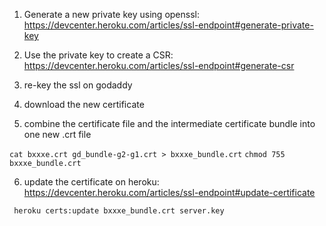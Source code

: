 1. Generate a new private key using openssl: https://devcenter.heroku.com/articles/ssl-endpoint#generate-private-key

2. Use the private key to create a CSR: https://devcenter.heroku.com/articles/ssl-endpoint#generate-csr

3. re-key the ssl on godaddy

4. download the new certificate

5. combine the certificate file and the intermediate certificate bundle into one new .crt file

`cat bxxxe.crt gd_bundle-g2-g1.crt > bxxxe_bundle.crt`
`chmod 755 bxxxe_bundle.crt`

6. update the certificate on heroku:
https://devcenter.heroku.com/articles/ssl-endpoint#update-certificate

` heroku certs:update bxxxe_bundle.crt server.key`